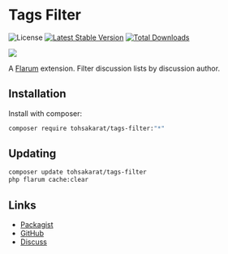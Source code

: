 # Tags Filter

![License](https://img.shields.io/badge/license-MIT-blue.svg) 
[![Latest Stable Version](https://img.shields.io/packagist/v/blomstra/user-filter.svg)](https://packagist.org/packages/blomstra/user-filter) [![Total Downloads](https://img.shields.io/packagist/dt/blomstra/user-filter.svg)](https://packagist.org/packages/blomstra/user-filter)

![](https://extiverse.com/extension/blomstra/user-filter/open-graph-image)

A [Flarum](http://flarum.org) extension. Filter discussion lists by discussion author.

## Installation

Install with composer:

```sh
composer require tohsakarat/tags-filter:"*"
```

## Updating

```sh
composer update tohsakarat/tags-filter
php flarum cache:clear
```

## Links

- [Packagist](https://packagist.org/packages/blomstra/user-filter)
- [GitHub](https://github.com/blomstra/flarum-ext-user-filter)
- [Discuss](https://discuss.flarum.org/d/30153)
